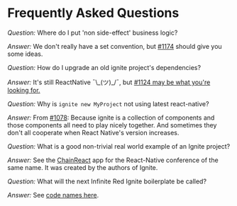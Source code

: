 # Frequently Asked Questions

*Question:* Where do I put 'non side-effect' business logic?

*Answer:* We don't really have a set convention, but [#1174](https://github.com/infinitered/ignite/issues/1174) should give you some ideas.

*Question:* How do I upgrade an old ignite project's dependencies?

*Answer:* It's still ReactNative ¯\\\_(ツ)\_/¯, but [#1124 may be what you're looking for.](https://github.com/infinitered/ignite/issues/1124)

*Question:* Why is `ignite new MyProject` not using latest react-native?

*Answer:* From [#1078](https://github.com/infinitered/ignite/issues/1078): Because ignite is a collection of components and those components all need to play nicely together. And sometimes they don't all cooperate when React Native's version increases.

*Question:* What is a good non-trivial real world example of an Ignite project?

*Answer:* See the [ChainReact](https://github.com/infinitered/ChainReactApp) app for the React-Native conference of the same name. It was created by the authors of Ignite.

*Question:* What will the next Infinite Red Ignite boilerplate be called?

*Answer:* See [code names here](./code-names.md).